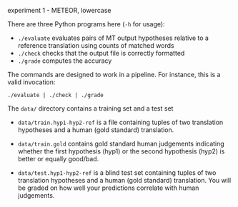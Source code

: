 experiment 1 - METEOR, lowercase

There are three Python programs here (`-h` for usage):

 - `./evaluate` evaluates pairs of MT output hypotheses relative to a reference translation using counts of matched words
 - `./check` checks that the output file is correctly formatted
 - `./grade` computes the accuracy

The commands are designed to work in a pipeline. For instance, this is a valid invocation:

    ./evaluate | ./check | ./grade


The `data/` directory contains a training set and a test set

 - `data/train.hyp1-hyp2-ref` is a file containing tuples of two translation hypotheses and a human (gold standard) translation.

 - `data/train.gold` contains gold standard human judgements indicating whether the first hypothesis (hyp1) or the second hypothesis (hyp2) is better or equally good/bad.

 - `data/test.hyp1-hyp2-ref` is a blind test set containing tuples of two translation hypotheses and a human (gold standard) translation. You will be graded on how well your predictions correlate with human judgements.

